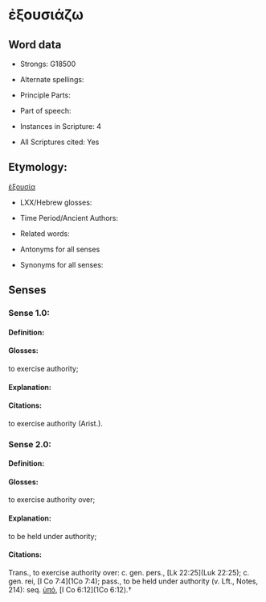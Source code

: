 # ἐξουσιάζω

<!-- Status: S2=NeedsEdits -->
<!-- Lexica used for edits:   -->

## Word data

* Strongs: G18500

* Alternate spellings:



* Principle Parts: 


* Part of speech: 


* Instances in Scripture: 4

* All Scriptures cited: Yes

## Etymology: 

[ἐξουσία]()

* LXX/Hebrew glosses: 


* Time Period/Ancient Authors: 


* Related words: 

* Antonyms for all senses

* Synonyms for all senses: 


## Senses 


### Sense  1.0: 

#### Definition: 

#### Glosses: 

to exercise authority; 

#### Explanation: 


#### Citations: 

to exercise authority (Arist.). 

### Sense  2.0: 

#### Definition: 

#### Glosses: 

to exercise authority over; 

#### Explanation: 

to be held under authority; 

#### Citations: 

Trans., to exercise authority over: c. gen. pers., [Lk 22:25](Luk 22:25); c. gen. rei, [I Co 7:4](1Co 7:4); pass., to be held under authority (v. Lft., Notes, 214): seq. [ὑπό](), [I Co 6:12](1Co 6:12).†
